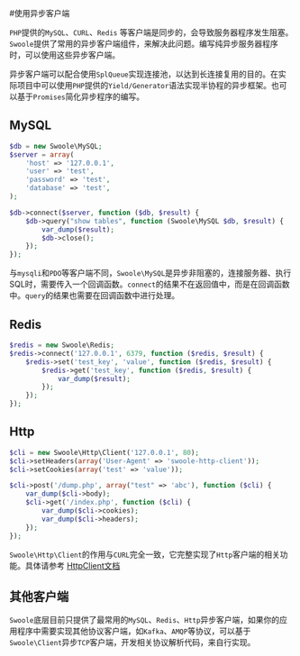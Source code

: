 #使用异步客户端

 `PHP`提供的`MySQL`、`CURL`、`Redis` 等客户端是同步的，会导致服务器程序发生阻塞。`Swoole`提供了常用的异步客户端组件，来解决此问题。编写纯异步服务器程序时，可以使用这些异步客户端。

异步客户端可以配合使用`SplQueue`实现连接池，以达到长连接复用的目的。在实际项目中可以使用`PHP`提供的`Yield/Generator`语法实现半协程的异步框架。也可以基于`Promises`简化异步程序的编写。

MySQL
----
```php
$db = new Swoole\MySQL;
$server = array(
    'host' => '127.0.0.1',
    'user' => 'test',
    'password' => 'test',
    'database' => 'test',
);

$db->connect($server, function ($db, $result) {
    $db->query("show tables", function (Swoole\MySQL $db, $result) {
		var_dump($result);
		$db->close();
    });
});
```

与`mysqli`和`PDO`等客户端不同，`Swoole\MySQL`是异步非阻塞的，连接服务器、执行SQL时，需要传入一个回调函数。`connect`的结果不在返回值中，而是在回调函数中。`query`的结果也需要在回调函数中进行处理。

Redis
----
```php
$redis = new Swoole\Redis;
$redis->connect('127.0.0.1', 6379, function ($redis, $result) {
    $redis->set('test_key', 'value', function ($redis, $result) {
        $redis->get('test_key', function ($redis, $result) {
            var_dump($result);
        });
    });
});
```

Http
---
```php
$cli = new Swoole\Http\Client('127.0.0.1', 80);
$cli->setHeaders(array('User-Agent' => 'swoole-http-client'));
$cli->setCookies(array('test' => 'value'));

$cli->post('/dump.php', array("test" => 'abc'), function ($cli) {
    var_dump($cli->body);
    $cli->get('/index.php', function ($cli) {
        var_dump($cli->cookies);
        var_dump($cli->headers);
    });
});
```

`Swoole\Http\Client`的作用与`CURL`完全一致，它完整实现了`Http`客户端的相关功能。具体请参考 [HttpClient文档](/wiki/page/p-http_client.html)

其他客户端
----
`Swoole`底层目前只提供了最常用的`MySQL`、`Redis`、`Http`异步客户端，如果你的应用程序中需要实现其他协议客户端，如`Kafka`、`AMQP`等协议，可以基于`Swoole\Client`异步`TCP`客户端，开发相关协议解析代码，来自行实现。
